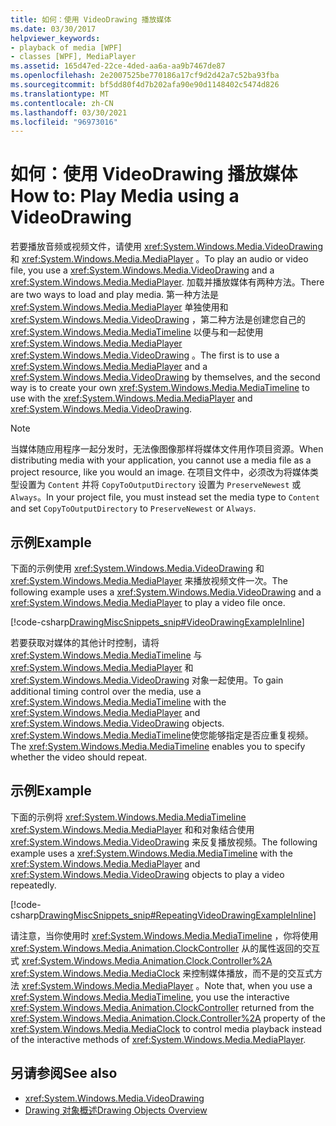 ```yaml
---
title: 如何：使用 VideoDrawing 播放媒体
ms.date: 03/30/2017
helpviewer_keywords:
- playback of media [WPF]
- classes [WPF], MediaPlayer
ms.assetid: 165d47ed-22ce-4ded-aa6a-aa9b7467de87
ms.openlocfilehash: 2e2007525be770186a17cf9d2d42a7c52ba93fba
ms.sourcegitcommit: bf5dd80f4d7b202afa90e90d1148402c5474d826
ms.translationtype: MT
ms.contentlocale: zh-CN
ms.lasthandoff: 03/30/2021
ms.locfileid: "96973016"
---
```

# <a name="how-to-play-media-using-a-videodrawing"></a><span data-ttu-id="e6a83-102">如何：使用 VideoDrawing 播放媒体</span><span class="sxs-lookup"><span data-stu-id="e6a83-102">How to: Play Media using a VideoDrawing</span></span>
<span data-ttu-id="e6a83-103">若要播放音频或视频文件，请使用 <xref:System.Windows.Media.VideoDrawing> 和 <xref:System.Windows.Media.MediaPlayer> 。</span><span class="sxs-lookup"><span data-stu-id="e6a83-103">To play an audio or video file, you use a <xref:System.Windows.Media.VideoDrawing> and a <xref:System.Windows.Media.MediaPlayer>.</span></span> <span data-ttu-id="e6a83-104">加载并播放媒体有两种方法。</span><span class="sxs-lookup"><span data-stu-id="e6a83-104">There are two ways to load and play media.</span></span> <span data-ttu-id="e6a83-105">第一种方法是 <xref:System.Windows.Media.MediaPlayer> 单独使用和 <xref:System.Windows.Media.VideoDrawing> ，第二种方法是创建您自己的 <xref:System.Windows.Media.MediaTimeline> 以便与和一起使用 <xref:System.Windows.Media.MediaPlayer> <xref:System.Windows.Media.VideoDrawing> 。</span><span class="sxs-lookup"><span data-stu-id="e6a83-105">The first is to use a <xref:System.Windows.Media.MediaPlayer> and a <xref:System.Windows.Media.VideoDrawing> by themselves, and the second way is to create your own <xref:System.Windows.Media.MediaTimeline> to use with the <xref:System.Windows.Media.MediaPlayer> and <xref:System.Windows.Media.VideoDrawing>.</span></span>  
  
> [!NOTE]
> <span data-ttu-id="e6a83-106">当媒体随应用程序一起分发时，无法像图像那样将媒体文件用作项目资源。</span><span class="sxs-lookup"><span data-stu-id="e6a83-106">When distributing media with your application, you cannot use a media file as a project resource, like you would an image.</span></span> <span data-ttu-id="e6a83-107">在项目文件中，必须改为将媒体类型设置为 `Content` 并将 `CopyToOutputDirectory` 设置为 `PreserveNewest` 或 `Always`。</span><span class="sxs-lookup"><span data-stu-id="e6a83-107">In your project file, you must instead set the media type to `Content` and set `CopyToOutputDirectory` to `PreserveNewest` or `Always`.</span></span>  
  
## <a name="example"></a><span data-ttu-id="e6a83-108">示例</span><span class="sxs-lookup"><span data-stu-id="e6a83-108">Example</span></span>  
 <span data-ttu-id="e6a83-109">下面的示例使用 <xref:System.Windows.Media.VideoDrawing> 和 <xref:System.Windows.Media.MediaPlayer> 来播放视频文件一次。</span><span class="sxs-lookup"><span data-stu-id="e6a83-109">The following example uses a <xref:System.Windows.Media.VideoDrawing> and a <xref:System.Windows.Media.MediaPlayer> to play a video file once.</span></span>  
  
 [!code-csharp[DrawingMiscSnippets_snip#VideoDrawingExampleInline](~/samples/snippets/csharp/VS_Snippets_Wpf/DrawingMiscSnippets_snip/CSharp/VideoDrawingExample.cs#videodrawingexampleinline)]  
  
 <span data-ttu-id="e6a83-110">若要获取对媒体的其他计时控制，请将 <xref:System.Windows.Media.MediaTimeline> 与 <xref:System.Windows.Media.MediaPlayer> 和 <xref:System.Windows.Media.VideoDrawing> 对象一起使用。</span><span class="sxs-lookup"><span data-stu-id="e6a83-110">To gain additional timing control over the media, use a <xref:System.Windows.Media.MediaTimeline> with the <xref:System.Windows.Media.MediaPlayer> and <xref:System.Windows.Media.VideoDrawing> objects.</span></span> <span data-ttu-id="e6a83-111"><xref:System.Windows.Media.MediaTimeline>使您能够指定是否应重复视频。</span><span class="sxs-lookup"><span data-stu-id="e6a83-111">The <xref:System.Windows.Media.MediaTimeline> enables you to specify whether the video should repeat.</span></span>  
  
## <a name="example"></a><span data-ttu-id="e6a83-112">示例</span><span class="sxs-lookup"><span data-stu-id="e6a83-112">Example</span></span>  
 <span data-ttu-id="e6a83-113">下面的示例将 <xref:System.Windows.Media.MediaTimeline> <xref:System.Windows.Media.MediaPlayer> 和和对象结合使用 <xref:System.Windows.Media.VideoDrawing> 来反复播放视频。</span><span class="sxs-lookup"><span data-stu-id="e6a83-113">The following example uses a <xref:System.Windows.Media.MediaTimeline> with the <xref:System.Windows.Media.MediaPlayer> and <xref:System.Windows.Media.VideoDrawing> objects to play a video repeatedly.</span></span>  
  
 [!code-csharp[DrawingMiscSnippets_snip#RepeatingVideoDrawingExampleInline](~/samples/snippets/csharp/VS_Snippets_Wpf/DrawingMiscSnippets_snip/CSharp/VideoDrawingExample.cs#repeatingvideodrawingexampleinline)]  
  
 <span data-ttu-id="e6a83-114">请注意，当你使用时 <xref:System.Windows.Media.MediaTimeline> ，你将使用 <xref:System.Windows.Media.Animation.ClockController> 从的属性返回的交互式 <xref:System.Windows.Media.Animation.Clock.Controller%2A> <xref:System.Windows.Media.MediaClock> 来控制媒体播放，而不是的交互式方法 <xref:System.Windows.Media.MediaPlayer> 。</span><span class="sxs-lookup"><span data-stu-id="e6a83-114">Note that, when you use a <xref:System.Windows.Media.MediaTimeline>, you use the interactive <xref:System.Windows.Media.Animation.ClockController> returned from the <xref:System.Windows.Media.Animation.Clock.Controller%2A> property of the <xref:System.Windows.Media.MediaClock> to control media playback instead of the interactive methods of <xref:System.Windows.Media.MediaPlayer>.</span></span>  
  
## <a name="see-also"></a><span data-ttu-id="e6a83-115">另请参阅</span><span class="sxs-lookup"><span data-stu-id="e6a83-115">See also</span></span>

- <xref:System.Windows.Media.VideoDrawing>
- [<span data-ttu-id="e6a83-116">Drawing 对象概述</span><span class="sxs-lookup"><span data-stu-id="e6a83-116">Drawing Objects Overview</span></span>](drawing-objects-overview.md)

